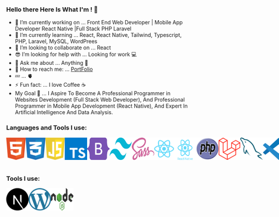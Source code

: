 ### Hello there Here Is What I'm ! 👋

- 🔭 I’m currently working on ... Front End Web Developer | Mobile App Developer React Native |Full Stack PHP Laravel
- 🌱 I’m currently learning ... React, React Native, Tailwind, Typescript, PHP, Laravel, MySQL, WordPrees
- 👯 I’m looking to collaborate on ... React 
- 😎 I’m looking for help with ... Looking for work 💻
- 💬 Ask me about ... Anything 👋
- 💌 How to reach me: ... [PortFolio](https://x39ome.github.io/portfolio_sam/)
- 💤 ... 🫀
- ⚡ Fun fact: ... I love Coffee :coffee:
- My Goal 🎯 ... I Aspire To Become A Professional Programmer in Websites Development (Full Stack Web Developer), And Professional Programmer in Mobile App Development (React Native), And Expert In Artificial Intelligence And Data Analysis.


### Languages and Tools I use:

<div style="display: flex">
  <img width="60px" height="60px" align="left" alt="HTML5" src="./icons/html.svg" />
  <img width="60px" height="60px" align="left" alt="CSS" src="./icons/css.svg" />
  <img width="60px" height="60px" align="left" alt="Javascript" src="./icons/javascript.svg" />
  <img width="60px" height="60px" align="left" alt="Typescript" src="./icons/typescript.svg" />
  <img width="60px" height="60px" align="left" alt="Bootstrap" src="./icons/bootstrap.svg" />
  <img width="60px" height="60px" align="left" alt="Tailwind" src="./icons/tailwindcss.svg" />
  <img width="60px" height="60px" align="left" alt="sass" src="./icons/sass.svg" />
  <img width="60px" height="60px" align="left" alt="React" src="./icons/react.svg" />
  <img width="60px" height="60px" align="left" alt="React Native" src="./icons/react-native.svg" />
  <img width="60px" height="60px" align="left" alt="Php" src="./icons/php.svg" />
  <img width="60px" height="60px" align="left" alt="Laravel" src="./icons/laravel.svg" />
  <img width="60px" height="60px" align="left" alt="MySQL" src="./icons/mysql.svg" />
  <img width="60px" height="60px" align="left" alt="VSCode" src="./icons/vscode.svg" />
  <img width="60px" height="60px" align="left" alt="Github" src="./icons/github.svg" />
  <img width="60px" height="60px" align="left" alt="Netlify" src="./icons/netlify.svg" />
  <img width="60px" height="60px" align="left" alt="Xammp" src="./icons/xampp.svg" />
  <img width="60px" height="60px" style='display:block' align="left" alt="Laragon" src="./icons/laragon.svg" />

</div>
<br />

### Tools I use:

<div style="color: blue">
  <img width="60px" height="60px" align="left" alt="Next Js" src="./icons/next-js.svg" />
  <img width="60px" height="60px" align="left" alt="Wordpress" src="./icons/wordpress.svg" />
  <img width="60px" height="60px" align="left" alt="Node Js" src="./icons/nodejs.svg" />
</div>
